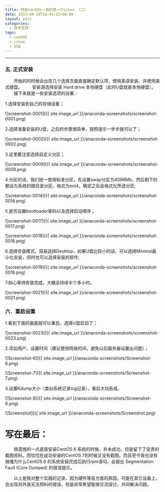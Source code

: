 ```yaml
---
title: 随身CentOS——我的第一个Linux （二）
date: 2015-04-19T14:44:32+00:00
layout: post
categories:
  - 技术互联
tags:
  - CentOS
  - Linux
  - USB
---
```


-----

### 五. 正式安装

　　开始的时时候会出现几个选择页面直接确定默认项，使用英语安装，并使用美式键盘。
　　安装源选择安装 Hard drive 本地硬盘（此时U盘就是本地硬盘）。
　　接下来就是一些安装选项的设置：

1.选择安装到自己的存储设备；

![screenshot-0001]({{ site.image_url }}/anaconda-screenshots/screenshot-0001.png)

2.选择准备安装的U盘，之后的步骤很简单，按照提示一步步就可以了；

![screenshot-0002]({{ site.image_url }}/anaconda-screenshots/screenshot-0002.png)

3.这里要注意选择自定义分区；

![screenshot-0009]({{ site.image_url }}/anaconda-screenshots/screenshot-0009.png)

4.分区的话，我们统一使用标准分区，先设置swap分区为4096Mb，然后剩下的都设为系统的跟目录分区，格式为ext4，确定之后会格式化所选分区;

![screenshot-0014]({{ site.image_url }}/anaconda-screenshots/screenshot-0014.png)

5.是否设置bootloader密码以及选择启动顺序；

![screenshot-0017]({{ site.image_url }}/anaconda-screenshots/screenshot-0017.png)

![screenshot-0018]({{ site.image_url }}/anaconda-screenshots/screenshot-0018.png)

6.选择安装模式，简易选择Desktop，如果U盘比较小的话，可以选择Minimal最小化安装，同时也可以选择安装的软件;

![screenshot-0019]({{ site.image_url }}/anaconda-screenshots/screenshot-0019.png)

7.耐心等待安装完成，大概会持续半个多小时。

![screenshot-0021]({{ site.image_url }}/anaconda-screenshots/screenshot-0021.png)

### 六．重启设置

1.看到下面的画面就可以重启，选择U盘启动了；

![screenshot-0023]({{ site.image_url }}/anaconda-screenshots/screenshot-0023.png)

2.添加用户，设置时间（建议使用网络时间，避免以后服务器设置出问题）；

![Screenshot-6]({{ site.image_url }}/anaconda-screenshots/Screenshot-6.png)

![Screenshot-7]({{ site.image_url }}/anaconda-screenshots/Screenshot-7.png)

3.设置Kdump大小（类似系统记录log记录），重启大功告成。

![Screenshot-8]({{ site.image_url }}/anaconda-screenshots/Screenshot-8.png)

![Screenshot]({{ site.image_url }}/anaconda-screenshots/Screenshot.png)

# 写在最后：

　　很遗憾的一点是我安装CentOS 6 系统的时候，并未成功，但是留下了宝贵的截图资料。而恰恰在成功安装的CentOS 7的时候又没有截图。而且至今我也没有搞懂为什么CentOS 6 的系统安装完成后执行rpm语句，会报出 Segmentation Fault (Core Dumped) 的错误提示。

　　以上是我对整个实践的记录，因为硬件等各方面的原因，可能在其它设备上，会出现另外我无法预料的错误，但是非常希望能够交流探讨，共同解决问题。

